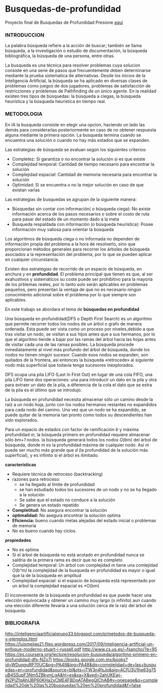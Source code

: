 # Busquedas-de-profundidad

Proyecto final de Busquedas de Profundidad 
Presione [aquí](https://isabelmgtz.github.io/Busquedas-de-profundidad/)
### INTRODUCCION 

La palabra búsqueda refiere a la acción de buscar; también se llama búsqueda, a la investigación o estudio de documentación, la búsqueda bibliográfica, la búsqueda de una persona, entre otras.

La busqueda es una técnica para resolver problemas cuya solucion consiste en una serie de pasos que frecuentemente deben determinarse mediante la prueba sistematica de alternativas. Desde los inicios de la Inteligencia Artificial, la búsqueda se ha aplicado en diversas clases de problemas como juegos de dos jugadores, problemas de satisfacción de restricciones y problemas de Pathfinding de un único agente. En la realidad existen tres tipos de búsquedas: la búsqueda a ciegas, la búsqueda heurística y la búsqueda heurística en tiempo real.

### METODOLOGIA

En IA la busqueda consiste en elegir una opcion, haciendo un lado las demás para considerarlas posteriormente en caso de no obtener respuesta alguna mediante la primera opción. La busqueda termina cuando se encuentra una solución o cuando no hay más estados que se expanden. 

Las estrategias de búsqueda se evaluan según los siguientes criterios:
 - Completez: Si garantiza o no encontrar la solución si es que existe
 - Complejidad temporal: Cantidad de tiempo necesario para encontrar la solución
 - Complejidad espacial: Cantidad de memoria necesaria para encontrar la solución 
 - Optimidad: Si se encuentra o no la mejor solución en caso de que existan varias
 
 Las estrategias de busquedas se agrupan de la siguiente manera: 
  - Búsquedas sin contar con información(  o búsqueda ciega): No existe información acerca de los pasos necesarios o sobre el costo de ruta para pasar del estado de un momento dado a la meta
  - Busqueda respaldada con información (o búsqueda heurística): Posee información muy valiosa para orientar la búsqueda
  
Los algoritmos de búsqueda ciega o no informada no dependen de información propia del problema a la hora de resolverlo, sino que proporcionan métodos generales para recorrer los árboles de búsqueda asociados a la representación del problema, por lo que se pueden aplicar en cualquier circunstancia. 

Existen dos estrategias de recorrido de un espacio de búsqueda, en anchura y en **profundidad**. El problema principal que tienen es que, al ser exahustivos y sistemáticos su coste puede ser prohibitivo para la mayoria de los prblemas reales, por lo tanto solo serán aplicables en problemas pequeños, pero presentan la ventaja de que no es necesario ningún conocimiento adicional sobre el problema por lo que siempre son aplicables. 

En este trabajo se abordara el tema de **búsquedas en profundidad** 

Una búsqueda en profundidad(DFS o Depth First Search) es un algoritmo que permite recorrer todos los nodos de un árbol o grafo de manera ordenada. Esta puede ser vista como un proceso por niveles,debido a que tras visitar un nodo,  se visitan a sus hijos antes que a sus hermanos, por lo que el algoritmo tiende a bajar por las ramas del árbol hacia las hojas antes de visitar cada una de las ramas posibles. La búsqueda procede inmediatamente al nivel más profundo del árbol de búsqueda, donde los nodos no tienen ningún sucesor. Cuando esos nodos se expanden, son quitados de la frontera, así entonces la búsqueda «retrocede» al siguiente nodo más superficial que todavía tenga sucesores inexplorados.

DFS ocupa una pila LIFO (Last In First Out) en lugar de una cola FIFO, una pila LIFO tiene dos operaciones: una para introducir un dato en la pila y otra para extraer un dato de la pila, a diferencia de la cola el dato que se estra de la pila es el último que se introdujo.

La búsqueda en profundidad necesita almacenar sólo un camino desde la raíz a un nodo hoja, junto con los nodos
hermanos restantes no expandidos para cada nodo del camino. Una vez que un nodo se ha  expandido, se puede quitar de la memoria tan pronto como todos su descendientes han sido explorados. 

 Para un espacio de estados con factor de ramificación *b* y máxima profundidad *m*, la búsqueda primero en profundidad requiere almacenar sólo *bm+1* nodos.  la búsqueda generará todos los nodos *O(bm)* del árbol de búsqueda, donde *m* es la profundidad máxima de cualquier nodo. Así *m* puede ser mucho más grande que *d* (la profundidad de la solución más superficial), y es infinito si el árbol es
ilimitado.

**características**
 * Requiere técnica de retroceso (backtracking)
 * razones para retroceso:
   * se ha llegado al límite de profundidad
   * se han estudiado todos los sucesores de un nodo y no se ha llegado a la solución 
   * Se sabe que el estado no conduce a la solución
   * Se genera un estado repetido 
 * **Completitud:** No asegura encontrar la solución 
 * **optimalidad:** No asegura encontrar la solución optima 
 * **Eficiencia:** bueno cuando metas alejadas del estado inicial o problemas de memoria 
 * No es bueno cuando hay ciclos.
 
 **propiedades**
  * No es optima 
  * Si el árbol de búsqueda no está acotado en profundidad nunca se saldria de la primera rama es decir que no es completo 
  * Complejidad temporal: Un árbol con complejidad *m* tiene una comlejidad *O(b^m)* la complejidad de la busqueda en profundidad es mayor o igual que la de la búsqueda en amplitud 
  * Complejidad espacial: si el espacio de búsqueda está representado por un árbol  la complejidad espacial es *O(bm)

El inconveniente de la búsqueda en profundidad es que puede hacer una elección equivocada y obtener un camino muy largo (o infinito) aun cuando una elección diferente llevaría a una solución cerca de la raíz del árbol de búsqueda. 

### BIBLIOGRAFIA
http://inteligenciaartificialgrupo33.blogspot.com/p/metodos-de-busqueda-y-ejemplos.html
https://luismejias21.files.wordpress.com/2017/09/inteligencia-artificial-un-enfoque-moderno-stuart-j-russell.pdf
http://www.cs.us.es/~fsancho/?e=95
https://es.coursera.org/lecture/resolucion-busqueda/algoritmo-primero-en-profundidad-dfs-NZo7I
https://books.google.com.mx/books?id=WDuqquRP70UC&pg=PA48&lpg=PA48&dq=complejidad+de+las+busquedas+en+profundidad&source=bl&ots=iTW3n4fsJp&sig=ACfU3U1he63g75uB4SSupF3Nm5ZBkvmLgA&hl=es&sa=X&ved=2ahUKEwj-iN2PiZfqAhUBP60KHa2xCME4FBDoATABegQIChAB#v=onepage&q=complejidad%20de%20las%20busquedas%20en%20profundidad&f=false
